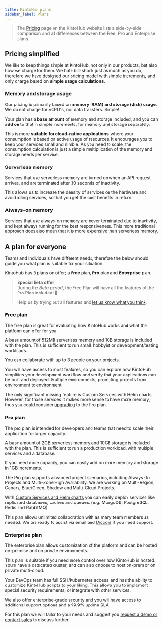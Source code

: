 ```yaml
---
title: KintoHub plans
sidebar_label: Plans
---
```


> The [Pricing](https://www.kintohub.com) page on the KintoHub website lists a side-by-side comparison and all differences between the Free, Pro and Enterprise plans.

## Pricing simplified

We like to keep things simple at KintoHub, not only in our products, but also how we charge for them. We hate bill-shock just as much as you do, therefore we have designed our pricing model with simple increments, and only charge based on __simple usage calculations__.

### Memory and storage usage

Our pricing is primarily based on __memory (RAM) and storage (disk) usage__. We do not charge for vCPU's, nor data transfers. Simple!

Your plan has a __base amount__ of memory and storage included, and you can __add on__ to that in simple increments, for memory and storage separately.

This is more __suitable for cloud-native applications__, where your consumption is based on active usage of resources.
It encourages you to keep your services small and nimble. As you need to scale, the consumption calculation is just a simple multiplication of the memory and storage needs per service.

### Serverless memory

Services that use serverless memory are turned on when an API request arrives, and are terminated after 30 seconds of inactivity.

This allows us to increase the density of services on the hardware and avoid idling services, so that you get the cost benefits in return.

### Always-on memory

Services that use always-on memory are never terminated due to inactivity, and kept always running for the best responsiveness. This more traditional approach does also mean that it is more expensive than serverless memory.

## A plan for everyone

Teams and individuals have different needs, therefore the below should guide you what plan is suitable for your situation.

KintoHub has 3 plans on offer; a __Free__ plan, __Pro__ plan and __Enterprise__ plan.

> __Special Beta offer__  
> During the *Beta period*, the Free Plan will have all the features of the Pro Plan included! 🎉
>
> Help us by trying out all features and [let us know what you think](https://www.kintohub.com/contact-us/).

### Free plan

The free plan is great for evaluating how KintoHub works and what the platform can offer for you.

A base amount of 512MB serverless memory and 1GB storage is included with the plan. This is sufficient to run small, hobbyist or development/testing workloads.

You can collaborate with up to 3 people on your projects.

You will have access to most features, so you can explore how KintoHub simplifies your development workflow and verify that your applications can be built and deployed. Multiple environments, promoting projects from environment to environment 

The only significant missing feature is Custom Services with Helm charts. However, for those services it makes more sense to have more memory, thus you could consider [upgrading](upgrading.md) to the Pro plan.

### Pro plan

The pro plan is intended for developers and teams that need to scale their application for larger capacity.

A base amount of 2GB serverless memory and 10GB storage is included with the plan. This is sufficient to run a production workload, with multiple services and a database.

If you need more capacity, you can easily add on more memory and storage in 1GB increments.

The Pro plan supports advanced project scenarios, including Always On Projects and Multi-Zone High Availability. We are working on Multi-Region, Canary, Blue/Green, Shadow and Multi-Cloud Projects.

With [Custom Services and Helm charts](kintoblocks/custom-services.md) you can easily deploy services like replicated databases, caches and queues. (e.g. MongoDB, PostgreSQL, Redis and RabbitMQ)

This plan allows unlimited collaboration with as many team members as needed. We are ready to assist via email and [Discord](https://discordapp.com/invite/QVgqWuw) if you need support.

### Enterprise plan

The enterprise plan allows customization of the platform and can be hosted on-premise and on private environments.

This plan is suitable if you need more control over how KintoHub is hosted. You'll have a dedicated cluster, and can also choose to host on-prem or on private multi-cloud.

Your DevOps team has full SSH/Kubernetes access, and has the ability to customize KintoHub scripts to your liking. This allows you to implement special security requirements, or integrate with other services.

We also offer enterprise-grade security and you will have access to additional support options and a 99.9% uptime SLA.

For this plan we will tailor to your needs and suggest you [request a demo or contact sales](https://www.kintohub.com/contact-us/) to discuss further.
